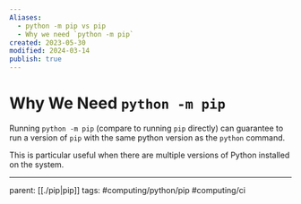 ```yaml
---
Aliases:
  - python -m pip vs pip
  - Why we need `python -m pip`
created: 2023-05-30
modified: 2024-03-14
publish: true
---
```


# Why We Need `python -m pip`
Running `python -m pip` (compare to running `pip` directly) can guarantee to run a version of `pip` with the same python version as the `python` command.

This is particular useful when there are multiple versions of Python installed on the system.

---
parent: [[./pip|pip]]
tags: #computing/python/pip #computing/ci